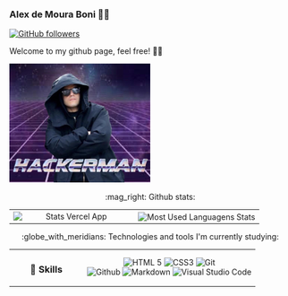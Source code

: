 ### Alex de Moura Boni 👨‍💻

[![GitHub followers](https://img.shields.io/github/followers/alex-mouraboni.svg?style=social&label=Follow&maxAge=2592000)](https://github.com/EngincanV?tab=followers)

Welcome to my github page, feel free! 👨‍💻

<img width="50%" src="hackerman.jpg">

<table>
    <tr>
    <p align="center">:mag_right: Github stats:</p>
      <td width="50%" align="center" vertical-align="middle">
        <img width="100%" height="auto" align="right" alt="Stats Vercel App" src="https://github-readme-stats.vercel.app/api?username=alex-mouraboni&show_icons=true&theme=great-gatsby">
      </td>
      <td width="50%" align="center" vertical-align="middle">
        <img width="100%" height="auto" align="center" alt="Most Used Languagens Stats" src="https://github-readme-stats.vercel.app/api/top-langs/?username=alex-mouraboni&layout=compact&theme=great-gatsby">
      </td>
    </tr>
</table>

<table>
    <tr>
    <p align="center">:globe_with_meridians: Technologies and tools I'm currently studying:</p>
        <td width="30%">
            <h3 align="center">🚀 Skills</h3>
        </td>
        <td align="center">
            <img alt="HTML 5" src="https://img.shields.io/badge/%20HTML-%23e34f26?style=for-the-badge&logo=html5&logoColor=white"">
            <img alt="CSS3" src="https://img.shields.io/badge/%20CSS-%231772b6?style=for-the-badge&logo=css3&logoColor=white">
            <img alt="Git" src="https://img.shields.io/badge/%20GIT-%23f34f29?style=for-the-badge&logo=git&logoColor=white">
            <br>
            <img alt="Github" src="https://img.shields.io/badge/%20GITHUB-%23191919?style=for-the-badge&logo=github&logoColor=white">
            <img alt="Markdown" src="https://img.shields.io/badge/%20MARKDOWN-%23191919?style=for-the-badge&logo=markdown&logoColor=white">
            <img alt="Visual Studio Code" src="https://img.shields.io/badge/%20Visual%20Studio%20Code-%23007acc?style=for-the-badge&logo=visual-studio-code&logoColor=white">
        </td>
    </tr>
</table>